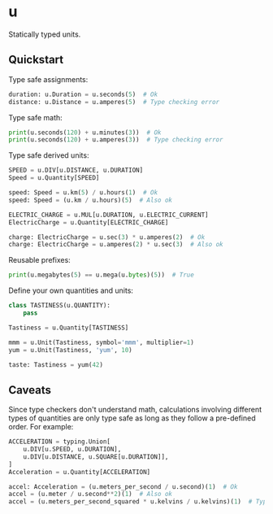 # u

Statically typed units.

## Quickstart

Type safe assignments:

```python
duration: u.Duration = u.seconds(5)  # Ok
distance: u.Distance = u.amperes(5)  # Type checking error
```

Type safe math:

```python
print(u.seconds(120) + u.minutes(3))  # Ok
print(u.seconds(120) + u.amperes(3))  # Type checking error
```

Type safe derived units:

```python
SPEED = u.DIV[u.DISTANCE, u.DURATION]
Speed = u.Quantity[SPEED]

speed: Speed = u.km(5) / u.hours(1)  # Ok
speed: Speed = (u.km / u.hours)(5)  # Also ok

ELECTRIC_CHARGE = u.MUL[u.DURATION, u.ELECTRIC_CURRENT]
ElectricCharge = u.Quantity[ELECTRIC_CHARGE]

charge: ElectricCharge = u.sec(3) * u.amperes(2)  # Ok
charge: ElectricCharge = u.amperes(2) * u.sec(3)  # Also ok
```

Reusable prefixes:

```python
print(u.megabytes(5) == u.mega(u.bytes)(5))  # True
```

Define your own quantities and units:

```python
class TASTINESS(u.QUANTITY):
    pass

Tastiness = u.Quantity[TASTINESS]

mmm = u.Unit(Tastiness, symbol='mmm', multiplier=1)
yum = u.Unit(Tastiness, 'yum', 10)

taste: Tastiness = yum(42)
```

## Caveats

Since type checkers don't understand math, calculations involving different types of quantities are
only type safe as long as they follow a pre-defined order. For example:

```python
ACCELERATION = typing.Union[
    u.DIV[u.SPEED, u.DURATION],
    u.DIV[u.DISTANCE, u.SQUARE[u.DURATION]],
]
Acceleration = u.Quantity[ACCELERATION]

accel: Acceleration = (u.meters_per_second / u.second)(1)  # Ok
accel = (u.meter / u.second**2)(1)  # Also ok
accel = (u.meters_per_second_squared * u.kelvins / u.kelvins)(1)  # Type checking error
```
